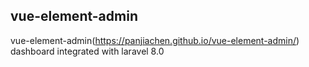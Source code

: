 ## vue-element-admin
    
vue-element-admin(https://panjiachen.github.io/vue-element-admin/) dashboard integrated with laravel 8.0 
